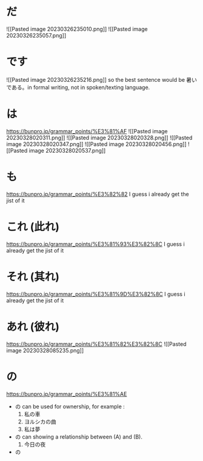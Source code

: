 # だ
![[Pasted image 20230326235010.png]]
![[Pasted image 20230326235057.png]]

# です
![[Pasted image 20230326235216.png]]
so the best sentence would be 暑いである。in formal writing, not in spoken/texting language.

# は
https://bunpro.jp/grammar_points/%E3%81%AF
![[Pasted image 20230328020311.png]]
![[Pasted image 20230328020328.png]]
![[Pasted image 20230328020347.png]]
![[Pasted image 20230328020456.png]]
![[Pasted image 20230328020537.png]]

# も
https://bunpro.jp/grammar_points/%E3%82%82
I guess i already get the jist of it

# これ (此れ)
https://bunpro.jp/grammar_points/%E3%81%93%E3%82%8C
I guess i already get the jist of it

# それ (其れ)
https://bunpro.jp/grammar_points/%E3%81%9D%E3%82%8C
I guess i already get the jist of it

# あれ (彼れ)
https://bunpro.jp/grammar_points/%E3%81%82%E3%82%8C
![[Pasted image 20230328085235.png]]

# の
https://bunpro.jp/grammar_points/%E3%81%AE
- の can be used for ownership, for example :
	1. 私の車
	2. ヨルシカの曲
	3. 私は夢
- の can showing a relationship between (A) and (B).
	1. 今日の夜
- の 